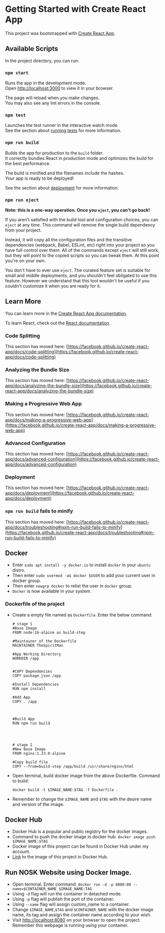 # Getting Started with Create React App

This project was bootstrapped with [Create React App](https://github.com/facebook/create-react-app).

## Available Scripts

In the project directory, you can run:

### `npm start`

Runs the app in the development mode.\
Open [http://localhost:3000](http://localhost:3000) to view it in your browser.

The page will reload when you make changes.\
You may also see any lint errors in the console.

### `npm test`

Launches the test runner in the interactive watch mode.\
See the section about [running tests](https://facebook.github.io/create-react-app/docs/running-tests) for more information.

### `npm run build`

Builds the app for production to the `build` folder.\
It correctly bundles React in production mode and optimizes the build for the best performance.

The build is minified and the filenames include the hashes.\
Your app is ready to be deployed!

See the section about [deployment](https://facebook.github.io/create-react-app/docs/deployment) for more information.

### `npm run eject`

**Note: this is a one-way operation. Once you `eject`, you can't go back!**

If you aren't satisfied with the build tool and configuration choices, you can `eject` at any time. This command will remove the single build dependency from your project.

Instead, it will copy all the configuration files and the transitive dependencies (webpack, Babel, ESLint, etc) right into your project so you have full control over them. All of the commands except `eject` will still work, but they will point to the copied scripts so you can tweak them. At this point you're on your own.

You don't have to ever use `eject`. The curated feature set is suitable for small and middle deployments, and you shouldn't feel obligated to use this feature. However we understand that this tool wouldn't be useful if you couldn't customize it when you are ready for it.

## Learn More

You can learn more in the [Create React App documentation](https://facebook.github.io/create-react-app/docs/getting-started).

To learn React, check out the [React documentation](https://reactjs.org/).

### Code Splitting

This section has moved here: [https://facebook.github.io/create-react-app/docs/code-splitting](https://facebook.github.io/create-react-app/docs/code-splitting)

### Analyzing the Bundle Size

This section has moved here: [https://facebook.github.io/create-react-app/docs/analyzing-the-bundle-size](https://facebook.github.io/create-react-app/docs/analyzing-the-bundle-size)

### Making a Progressive Web App

This section has moved here: [https://facebook.github.io/create-react-app/docs/making-a-progressive-web-app](https://facebook.github.io/create-react-app/docs/making-a-progressive-web-app)

### Advanced Configuration

This section has moved here: [https://facebook.github.io/create-react-app/docs/advanced-configuration](https://facebook.github.io/create-react-app/docs/advanced-configuration)

### Deployment

This section has moved here: [https://facebook.github.io/create-react-app/docs/deployment](https://facebook.github.io/create-react-app/docs/deployment)

### `npm run build` fails to minify

This section has moved here: [https://facebook.github.io/create-react-app/docs/troubleshooting#npm-run-build-fails-to-minify](https://facebook.github.io/create-react-app/docs/troubleshooting#npm-run-build-fails-to-minify)



## Docker
- Enter `sudo apt install -y docker.io` to install `docker` in your `ubuntu` distro.
- Then enter `sudo usermod -aG docker $USER` to add your current user in docker group.
- Then enter `newgrp docker` to relist the user in `docker` group.
- `Docker` is now available in your system.

### Dockerfile of the project
- Create a empty file named as `Dockerfile`. Enter the below command:
	````
	# stage 1
	#Base Image
	FROM node:16-alpine as build-step

	#Maintainer of the Dockerfile
	MAINTAINER TheSpiritMan

	#App Working Directory
	WORKDIR /app


	#COPY Dependencies
	COPY package.json /app

	#Install Dependencies
	RUN npm install

	#Add App
	COPY . /app



	#Build App
	RUN npm run build




	# stage 2
	#New Base Image
	FROM nginx:1.23.0-alpine

	#Copy build file
	COPY --from=build-step /app/build /usr/share/nginx/html
	````
- Open terminal, build docker image from the above Dockerfile. Command to build: 
	````
	docker build -t $IMAGE_NAME:$TAG -f Dockerfile .
	````
- Remember to change the `$IMAGE_NAME` and `$TAG` with the desire name and version of the image.


## Docker Hub
- Docker Hub is a popular and public registry for the docker images.
- Command to push the docker image in docker hub: 
  `docker image push $IMAGE_NAME:$TAG`
- Docker image of this project can be found in Docker Hub under my account.
- [Link](https://hub.docker.com/r/thespiritman/noskofficial_website) to the image of this project in Docker Hub.


## Run NOSK Website using Docker Image.
- Open terminal. Enter command:
  `docker run -d -p 8080:80 --name=$CONTAINER_NAME $IMAGE_NAME:TAG`
- Using `-d` flag will run the container in detached mode.
- Using `-p` flag will publish the port of the container.
- Using `--name` flag will assign custom_name to a container.
- Change `$IMAGE_NAME`,`$TAG` and `$CONTAINER_NAME` with the docker image name, its tag and assign the container name according to your wish.
- Visit [http://localhost:8080](http://localhost:8080) on your browser to open the project. Remember this webpage is running using your container.